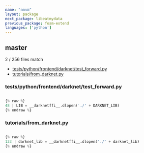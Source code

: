 ```yaml
---
name: "nnvm"
layout: package
next_package: libeatmydata
previous_package: foam-extend
languages: ['python']
---
```

## master
2 / 256 files match

 - [tests/python/frontend/darknet/test_forward.py](#testspythonfrontenddarknettest_forwardpy)
 - [tutorials/from_darknet.py](#tutorialsfrom_darknetpy)

### tests/python/frontend/darknet/test_forward.py

```python

{% raw %}
48 | LIB = __darknetffi__.dlopen('./' + DARKNET_LIB)
{% endraw %}

```
### tutorials/from_darknet.py

```python

{% raw %}
133 | darknet_lib = __darknetffi__.dlopen('./' + darknet_lib)
{% endraw %}

```